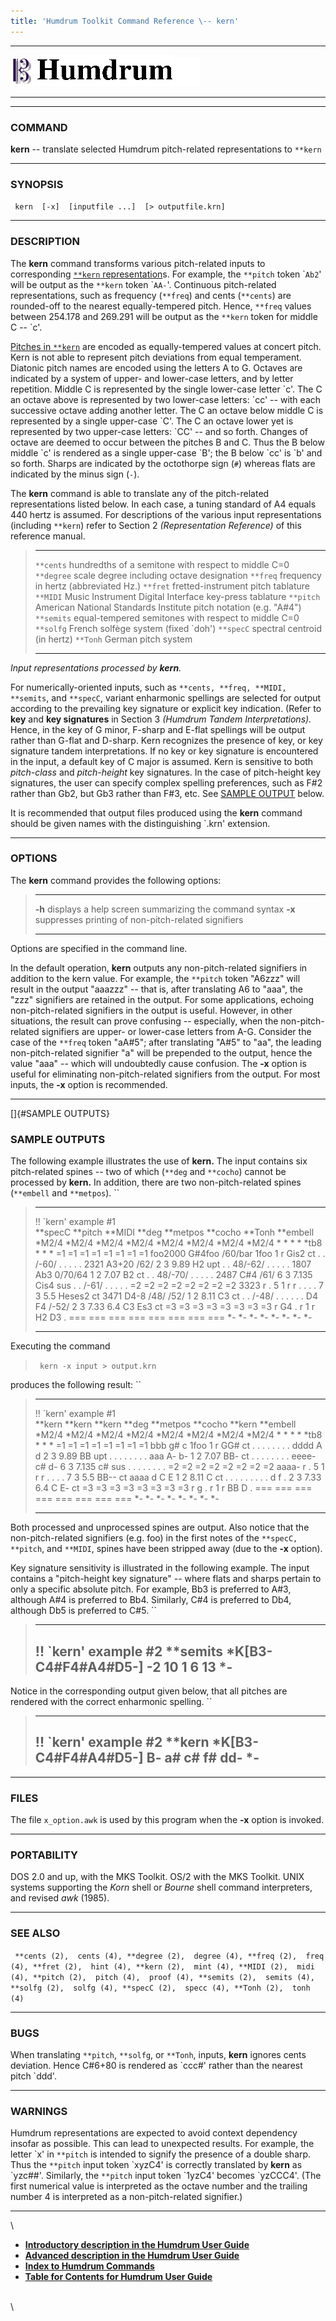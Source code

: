 ```yaml
---
title: 'Humdrum Toolkit Command Reference \-- kern'
---
```


  -------------------------------- ----------------------------------------- ----------------------------------
  ![ ](/Humdrum/HumdrumIcon.gif)    ![Humdrum ](/Humdrum/HumdrumHeader.gif)    ![ ](/Humdrum/HumdrumSpacer.gif)
  -------------------------------- ----------------------------------------- ----------------------------------

------------------------------------------------------------------------

### COMMAND

**kern** \-- translate selected Humdrum pitch-related representations to
`**kern`

------------------------------------------------------------------------

### SYNOPSIS

` kern  [-x]  [inputfile ...]  [> outputfile.krn]`

------------------------------------------------------------------------

### DESCRIPTION

The **kern** command transforms various pitch-related inputs to
corresponding [`**kern` representation](../representations/kern.html)s.
For example, the `**pitch` token \``Ab2`\' will be output as the
`**kern` token \``AA-`\'. Continuous pitch-related representations, such
as frequency (`**freq`) and cents (`**cents`) are rounded-off to the
nearest equally-tempered pitch. Hence, `**freq` values between 254.178
and 269.291 will be output as the `**kern` token for middle C \-- \`c\'.

[Pitches in `**kern`](../representations/kern.html#Pitch) are encoded as
equally-tempered values at concert pitch. Kern is not able to represent
pitch deviations from equal temperament. Diatonic pitch names are
encoded using the letters A to G. Octaves are indicated by a system of
upper- and lower-case letters, and by letter repetition. Middle C is
represented by the single lower-case letter \`c\'. The C an octave above
is represented by two lower-case letters: \`cc\' \-- with each
successive octave adding another letter. The C an octave below middle C
is represented by a single upper-case \`C\'. The C an octave lower yet
is represented by two upper-case letters: \`CC\' \-- and so forth.
Changes of octave are deemed to occur between the pitches B and C. Thus
the B below middle \`c\' is rendered as a single upper-case \`B\'; the B
below \`cc\' is \`b\' and so forth. Sharps are indicated by the
octothorpe sign (`#`) whereas flats are indicated by the minus sign
(`-`).

The **kern** command is able to translate any of the pitch-related
representations listed below. In each case, a tuning standard of A4
equals 440 hertz is assumed. For descriptions of the various input
representations (including `**kern`) refer to Section 2 *(Representation
Reference)* of this reference manual.

>   ------------ ----------------------------------------------------------------------
>   `**cents`    hundredths of a semitone with respect to middle C=0
>   `**degree`   scale degree including octave designation
>   `**freq`     frequency in hertz (abbreviated Hz.)
>   `**fret`     fretted-instrument pitch tablature
>   `**MIDI`     Music Instrument Digital Interface key-press tablature
>   `**pitch`    American National Standards Institute pitch notation (e.g. \"A\#4\")
>   `**semits`   equal-tempered semitones with respect to middle C=0
>   `**solfg`    French solfège system (fixed \`doh\')
>   `**specC`    spectral centroid (in hertz)
>   `**Tonh`     German pitch system
>   ------------ ----------------------------------------------------------------------
>
*Input representations processed by **kern**.*

For numerically-oriented inputs, such as
`**cents, **freq, **MIDI, **semits`, and `**specC`, variant enharmonic
spellings are selected for output according to the prevailing key
signature or explicit key indication. (Refer to **key** and **key
signatures** in Section 3 *(Humdrum Tandem Interpretations).* Hence, in
the key of G minor, F-sharp and E-flat spellings will be output rather
than G-flat and D-sharp. Kern recognizes the presence of key, or key
signature tandem interpretations. If no key or key signature is
encountered in the input, a default key of C major is assumed. Kern is
sensitive to both *pitch-class* and *pitch-height* key signatures. In
the case of pitch-height key signatures, the user can specify complex
spelling preferences, such as F\#2 rather than Gb2, but Gb3 rather than
F\#3, etc. See [SAMPLE OUTPUT](#SAMPLE%20OUTPUTS) below.

It is recommended that output files produced using the **kern** command
should be given names with the distinguishing \`.krn\' extension.

------------------------------------------------------------------------

### OPTIONS

The **kern** command provides the following options:

>   -------- -------------------------------------------------------
>   **-h**   displays a help screen summarizing the command syntax
>   **-x**   suppresses printing of non-pitch-related signifiers
>   -------- -------------------------------------------------------
>
Options are specified in the command line.

In the default operation, **kern** outputs any non-pitch-related
signifiers in addition to the kern value. For example, the `**pitch`
token \"A6zzz\" will result in the output \"aaazzz\" \-- that is, after
translating A6 to \"aaa\", the \"zzz\" signifiers are retained in the
output. For some applications, echoing non-pitch-related signifiers in
the output is useful. However, in other situations, the result can prove
confusing \-- especially, when the non-pitch-related signifiers are
upper- or lower-case letters from A-G. Consider the case of the `**freq`
token \"aA\#5\"; after translating \"A\#5\" to \"aa\", the leading
non-pitch-related signifier \"a\" will be prepended to the output, hence
the value \"aaa\" \-- which will undoubtedly cause confusion. The **-x**
option is useful for eliminating non-pitch-related signifiers from the
output. For most inputs, the **-x** option is recommended.

------------------------------------------------------------------------

[]{#SAMPLE OUTPUTS}

### SAMPLE OUTPUTS

The following example illustrates the use of **kern.** The input
contains six pitch-related spines \-- two of which (`**deg` and
`**cocho`) cannot be processed by **kern.** In addition, there are two
non-pitch-related spines (`**embell` and `**metpos`). ``

>   ------------------------- ----------- ----------- --------- ------------ ----------- ---------- ------------
>   !! \`kern\' example \#1                                                                         
>   \*\*specC                 \*\*pitch   \*\*MIDI    \*\*deg   \*\*metpos   \*\*cocho   \*\*Tonh   \*\*embell
>   \*M2/4                    \*M2/4      \*M2/4      \*M2/4    \*M2/4       \*M2/4      \*M2/4     \*M2/4
>   \*                        \*          \*          \*        \*tb8        \*          \*         \*
>   =1                        =1          =1          =1        =1           =1          =1         =1
>   foo2000                   G\#4foo     /60/bar     1foo      1            r           Gis2       ct
>   .                         .           /-60/       .         .            .           .          .
>   2321                      A3+20       /62/        2         3            9.89        H2         upt
>   .                         .           48/-62/     .         .            .           .          .
>   1807                      Ab3         0/70/64     1         2            7.07        B2         ct
>   .                         .           48/-70/     .         .            .           .          .
>   2487                      C\#4        /61/        6         3            7.135       Cis4       sus
>   .                         .           /-61/       .         .            .           .          .
>   =2                        =2          =2          =2        =2           =2          =2         =2
>   3323                      r           .           5         1            r           r          .
>   .                         .           .           7         3            5.5         Heses2     ct
>   3471                      D4-8        /48/ /52/   1         2            8.11        C3         ct
>   .                         .           /-48/       .         .            .           .          .
>   .                         D4 F4       /-52/       2         3            7.33 6.4    C3 Es3     ct
>   =3                        =3          =3          =3        =3           =3          =3         =3
>   r                         G4          .           r         1            r           H2 D3      .
>   ===                       ===         ===         ===       ===          ===         ===        ===
>   \*-                       \*-         \*-         \*-       \*-          \*-         \*-        \*-
>   ------------------------- ----------- ----------- --------- ------------ ----------- ---------- ------------
>
Executing the command

> ` kern -x input > output.krn`

produces the following result: ``

>   ------------------------- ---------- ---------- --------- ------------ ----------- ---------- ------------
>   !! \`kern\' example \#1                                                                       
>   \*\*kern                  \*\*kern   \*\*kern   \*\*deg   \*\*metpos   \*\*cocho   \*\*kern   \*\*embell
>   \*M2/4                    \*M2/4     \*M2/4     \*M2/4    \*M2/4       \*M2/4      \*M2/4     \*M2/4
>   \*                        \*         \*         \*        \*tb8        \*          \*         \*
>   =1                        =1         =1         =1        =1           =1          =1         =1
>   bbb                       g\#        c          1foo      1            r           GG\#       ct
>   .                         .          .          .         .            .           .          .
>   dddd                      A          d          2         3            9.89        BB         upt
>   .                         .          .          .         .            .           .          .
>   aaa                       A-         b-         1         2            7.07        BB-        ct
>   .                         .          .          .         .            .           .          .
>   eeee-                     c\#        d-         6         3            7.135       c\#        sus
>   .                         .          .          .         .            .           .          .
>   =2                        =2         =2         =2        =2           =2          =2         =2
>   aaaa-                     r          .          5         1            r           r          .
>   .                         .          .          7         3            5.5         BB\--      ct
>   aaaa                      d          C E        1         2            8.11        C          ct
>   .                         .          .          .         .            .           .          .
>   .                         d f        .          2         3            7.33 6.4    C E-       ct
>   =3                        =3         =3         =3        =3           =3          =3         =3
>   r                         g          .          r         1            r           BB D       .
>   ===                       ===        ===        ===       ===          ===         ===        ===
>   \*-                       \*-        \*-        \*-       \*-          \*-         \*-        \*-
>   ------------------------- ---------- ---------- --------- ------------ ----------- ---------- ------------
>
Both processed and unprocessed spines are output. Also notice that the
non-pitch-related signifiers (e.g. foo) in the first notes of the
`**specC, **pitch`, and `**MIDI`, spines have been stripped away (due to
the **-x** option).

Key signature sensitivity is illustrated in the following example. The
input contains a \"pitch-height key signature\" \-- where flats and
sharps pertain to only a specific absolute pitch. For example, Bb3 is
preferred to A\#3, although A\#4 is preferred to Bb4. Similarly, C\#4 is
preferred to Db4, although Db5 is preferred to C\#5. ``

>   ---------------------------
>   !! \`kern\' example \#2
>   \*\*semits
>   \*K\[B3-C4\#F4\#A4\#D5-\]
>   -2
>   10
>   1
>   6
>   13
>   \*-
>   ---------------------------
>
Notice in the corresponding output given below, that all pitches are
rendered with the correct enharmonic spelling. ``

>   ---------------------------
>   !! \`kern\' example \#2
>   \*\*kern
>   \*K\[B3-C4\#F4\#A4\#D5-\]
>   B-
>   a\#
>   c\#
>   f\#
>   dd-
>   \*-
>   ---------------------------
>
------------------------------------------------------------------------

### FILES

The file `x_option.awk` is used by this program when the **-x** option
is invoked.

------------------------------------------------------------------------

### PORTABILITY

DOS 2.0 and up, with the MKS Toolkit. OS/2 with the MKS Toolkit. UNIX
systems supporting the *Korn* shell or *Bourne* shell command
interpreters, and revised *awk* (1985).

------------------------------------------------------------------------

### SEE ALSO

` **cents (2),  cents (4), **degree (2),  degree (4), **freq (2),  freq (4), **fret (2),  hint (4), **kern (2),  mint (4), **MIDI (2),  midi (4), **pitch (2),  pitch (4),  proof (4), **semits (2),  semits (4), **solfg (2),  solfg (4), **specC (2),  specc (4), **Tonh (2),  tonh (4)`

------------------------------------------------------------------------

### BUGS

When translating `**pitch`, `**solfg`, or `**Tonh`, inputs, **kern**
ignores cents deviation. Hence C\#6+80 is rendered as \`ccc\#\' rather
than the nearest pitch \`ddd\'.

------------------------------------------------------------------------

### WARNINGS

Humdrum representations are expected to avoid context dependency insofar
as possible. This can lead to unexpected results. For example, the
letter \`x\' in `**pitch` is intended to signify the presence of a
double sharp. Thus the `**pitch` input token \`xyzC4\' is correctly
translated by **kern** as \`yzc\#\#\'. Similarly, the `**pitch` input
token \`1yzC4\' becomes \`yzCCC4\'. (The first numerical value is
interpreted as the octave number and the trailing number 4 is
interpreted as a non-pitch-related signifier.)

------------------------------------------------------------------------

\

-   [**Introductory description in the Humdrum User
    Guide**](../guide02.html)
-   [**Advanced description in the Humdrum User
    Guide**](../guide06.html)
-   [**Index to Humdrum Commands**](../commands.toc.html)
-   [**Table for Contents for Humdrum User Guide**](../guide.toc.html)

\
\
